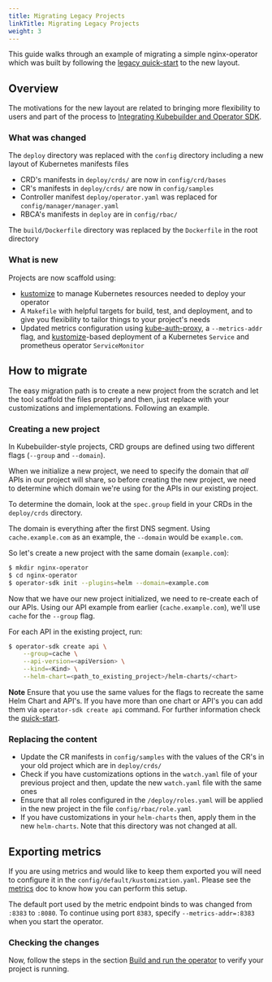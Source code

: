 ```yaml
---
title: Migrating Legacy Projects
linkTitle: Migrating Legacy Projects
weight: 3
---
```


This guide walks through an example of migrating a simple nginx-operator which was built by following the [legacy quick-start][quickstart-legacy] to the new layout.

## Overview

The motivations for the new layout are related to bringing more flexibility to users and 
part of the process to [Integrating Kubebuilder and Operator SDK][integration-doc].

### What was changed
 
The `deploy` directory was replaced with the `config` directory including a new layout of Kubernetes manifests files
- CRD's manifests in `deploy/crds/` are now in `config/crd/bases`
- CR's manifests in `deploy/crds/` are now in `config/samples`
- Controller manifest `deploy/operator.yaml` was replaced for `config/manager/manager.yaml` 
- RBCA's manifests in `deploy` are in `config/rbac/`

The `build/Dockerfile` directory was replaced by the `Dockerfile` in the root directory

### What is new

Projects are now scaffold using:

- [kustomize][kustomize] to manage Kubernetes resources needed to deploy your operator
- A `Makefile` with helpful targets for build, test, and deployment, and to give you flexibility to tailor things to your project's needs
- Updated metrics configuration using [kube-auth-proxy][kube-auth-proxy], a `--metrics-addr` flag, and [kustomize][kustomize]-based deployment of a Kubernetes `Service` and prometheus operator `ServiceMonitor`

## How to migrate

The easy migration path is to create a new project from the scratch and let the tool scaffold the files properly and then, 
just replace with your customizations and implementations. Following an example. 
 
### Creating a new project

In Kubebuilder-style projects, CRD groups are defined using two different flags
(`--group` and `--domain`).

When we initialize a new project, we need to specify the domain that _all_ APIs in
our project will share, so before creating the new project, we need to determine which
domain we're using for the APIs in our existing project.

To determine the domain, look at the `spec.group` field in your CRDs in the
`deploy/crds` directory.

The domain is everything after the first DNS segment. Using `cache.example.com` as an
example, the `--domain` would be `example.com`.

So let's create a new project with the same domain (`example.com`):

```sh
$ mkdir nginx-operator
$ cd nginx-operator
$ operator-sdk init --plugins=helm --domain=example.com
```

Now that we have our new project initialized, we need to re-create each of our APIs. 
Using our API example from earlier (`cache.example.com`), we'll use `cache` for the
`--group` flag.

For each API in the existing project, run:
```sh
$ operator-sdk create api \
    --group=cache \
    --api-version=<apiVersion> \
    --kind=<Kind> \
    --helm-chart=<path_to_existing_project>/helm-charts/<chart>
```

**Note** Ensure that you use the same values for the flags to recreate the same Helm Chart and API's. If you have
more than one chart or API's you can add them via `operator-sdk create api` command. For further information check the [quick-start][quickstart]. 
 
### Replacing the content

- Update the CR manifests in `config/samples` with the values of the CR's in your old project which are in `deploy/crds/`
- Check if you have customizations options in the `watch.yaml` file of your previous project and then, update the new `watch.yaml` file with the same ones
- Ensure that all roles configured in the `/deploy/roles.yaml` will be applied in the new project in the file `config/rbac/role.yaml`
- If you have customizations in your `helm-charts` then, apply them in the new `helm-charts`. Note that this directory was not changed at all.

## Exporting metrics 

If you are using metrics and would like to keep them exported you will need to configure 
it in the `config/default/kustomization.yaml`. Please see the [metrics][metrics] doc to know how you can perform this setup. 

The default port used by the metric endpoint binds to was changed from `:8383` to `:8080`. To continue using port `8383`, specify `--metrics-addr=:8383` when you start the operator. 

### Checking the changes

Now, follow the steps in the section [Build and run the operator][build-run-quick] to verify your project is running. 

[quickstart-legacy]: https://v0-19-x.sdk.operatorframework.io/docs/helm/quickstart/
[quickstart]: /docs/building-operators/helm/quickstart
[integration-doc]: https://github.com/kubernetes-sigs/kubebuilder/blob/master/designs/integrating-kubebuilder-and-osdk.md
[build-run-quick]: /docs/building-operators/helm/quickstart#build-and-run-the-operator
[kustomize]: https://github.com/kubernetes-sigs/kustomize 
[kube-auth-proxy]: https://github.com/brancz/kube-rbac-proxy 
[metrics]: https://book.kubebuilder.io/reference/metrics.html?highlight=metr#metrics
